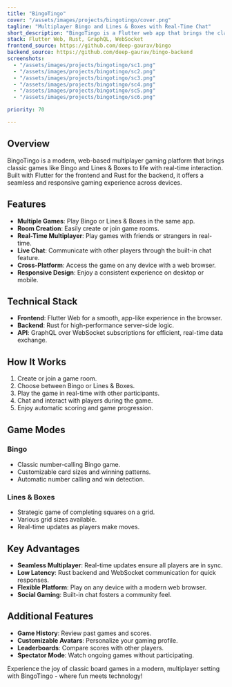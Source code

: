 ```yaml
---
title: "BingoTingo"
cover: "/assets/images/projects/bingotingo/cover.png"
tagline: "Multiplayer Bingo and Lines & Boxes with Real-Time Chat"
short_description: "BingoTingo is a Flutter web app that brings the classic games of Bingo and Lines & Boxes into the digital age. Create rooms, chat with friends, and enjoy multiplayer gaming experiences with real-time updates."
stack: Flutter Web, Rust, GraphQL, WebSocket
frontend_source: https://github.com/deep-gaurav/bingo
backend_source: https://github.com/deep-gaurav/bingo-backend
screenshots:
  - "/assets/images/projects/bingotingo/sc1.png"
  - "/assets/images/projects/bingotingo/sc2.png"
  - "/assets/images/projects/bingotingo/sc3.png"
  - "/assets/images/projects/bingotingo/sc4.png"
  - "/assets/images/projects/bingotingo/sc5.png"
  - "/assets/images/projects/bingotingo/sc6.png"

priority: 70

---
```


## Overview

BingoTingo is a modern, web-based multiplayer gaming platform that brings classic games like Bingo and Lines & Boxes to life with real-time interaction. Built with Flutter for the frontend and Rust for the backend, it offers a seamless and responsive gaming experience across devices.

## Features

- **Multiple Games**: Play Bingo or Lines & Boxes in the same app.
- **Room Creation**: Easily create or join game rooms.
- **Real-Time Multiplayer**: Play games with friends or strangers in real-time.
- **Live Chat**: Communicate with other players through the built-in chat feature.
- **Cross-Platform**: Access the game on any device with a web browser.
- **Responsive Design**: Enjoy a consistent experience on desktop or mobile.

## Technical Stack

- **Frontend**: Flutter Web for a smooth, app-like experience in the browser.
- **Backend**: Rust for high-performance server-side logic.
- **API**: GraphQL over WebSocket subscriptions for efficient, real-time data exchange.

## How It Works

1. Create or join a game room.
2. Choose between Bingo or Lines & Boxes.
3. Play the game in real-time with other participants.
4. Chat and interact with players during the game.
5. Enjoy automatic scoring and game progression.

## Game Modes

### Bingo
- Classic number-calling Bingo game.
- Customizable card sizes and winning patterns.
- Automatic number calling and win detection.

### Lines & Boxes
- Strategic game of completing squares on a grid.
- Various grid sizes available.
- Real-time updates as players make moves.

## Key Advantages

- **Seamless Multiplayer**: Real-time updates ensure all players are in sync.
- **Low Latency**: Rust backend and WebSocket communication for quick responses.
- **Flexible Platform**: Play on any device with a modern web browser.
- **Social Gaming**: Built-in chat fosters a community feel.

## Additional Features

- **Game History**: Review past games and scores.
- **Customizable Avatars**: Personalize your gaming profile.
- **Leaderboards**: Compare scores with other players.
- **Spectator Mode**: Watch ongoing games without participating.

Experience the joy of classic board games in a modern, multiplayer setting with BingoTingo - where fun meets technology!
